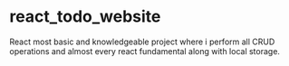 # react_todo_website
React most basic and knowledgeable project where i perform all CRUD operations and almost every react fundamental along with local storage.
